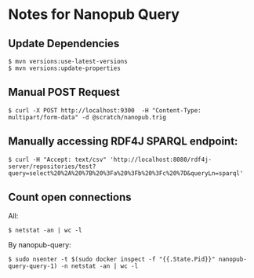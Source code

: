 # Notes for Nanopub Query

## Update Dependencies

    $ mvn versions:use-latest-versions
    $ mvn versions:update-properties

## Manual POST Request

    $ curl -X POST http://localhost:9300  -H "Content-Type: multipart/form-data" -d @scratch/nanopub.trig

## Manually accessing RDF4J SPARQL endpoint:

    $ curl -H "Accept: text/csv" 'http://localhost:8080/rdf4j-server/repositories/test?query=select%20%2A%20%7B%20%3Fa%20%3Fb%20%3Fc%20%7D&queryLn=sparql'

## Count open connections

All:

    $ netstat -an | wc -l

By nanopub-query:

    $ sudo nsenter -t $(sudo docker inspect -f "{{.State.Pid}}" nanopub-query-query-1) -n netstat -an | wc -l
